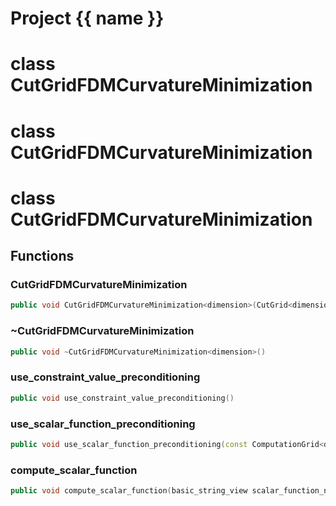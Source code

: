 <script setup>
import {useRoute} from 'vitepress'
const {path} = useRoute()
const tokens = path.split('/')
const words = tokens[2].split('-');
for (let i = 0; i < words.length; i++) {
    words[i] = words[i].charAt(0).toUpperCase() + words[i].slice(1);
    words[i] = words[i].replace('geode', 'Geode')
}
const name = words.join('-');
</script>
# Project {{ name }}

# class CutGridFDMCurvatureMinimization

# class CutGridFDMCurvatureMinimization

# class CutGridFDMCurvatureMinimization


## Functions

### CutGridFDMCurvatureMinimization

```cpp
public void CutGridFDMCurvatureMinimization<dimension>(CutGrid<dimension> & grid, const DataConstraintsManager<dimension> & data_constraints)
```


### ~CutGridFDMCurvatureMinimization

```cpp
public void ~CutGridFDMCurvatureMinimization<dimension>()
```


### use_constraint_value_preconditioning

```cpp
public void use_constraint_value_preconditioning()
```


### use_scalar_function_preconditioning

```cpp
public void use_scalar_function_preconditioning(const ComputationGrid<dimension> & preconditioner_grid, basic_string_view function_name)
```


### compute_scalar_function

```cpp
public void compute_scalar_function(basic_string_view scalar_function_name)
```




